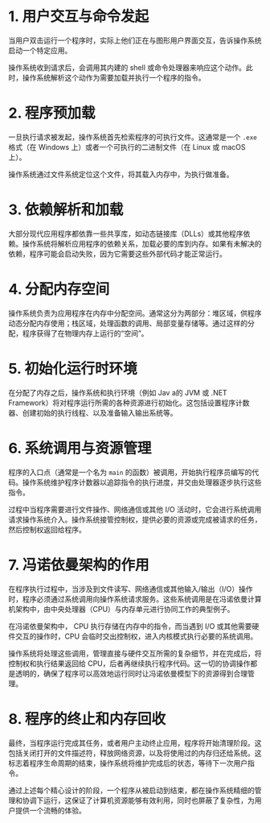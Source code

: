 # 1. 用户交互与命令发起
当用户双击运行一个程序时，实际上他们正在与图形用户界面交互，告诉操作系统启动一个特定应用。

操作系统收到请求后，会调用其内建的 shell 或命令处理器来响应这个动作。此时，操作系统解析这个动作为需要加载并执行一个程序的指令。



# 2. 程序预加载
一旦执行请求被发起，操作系统首先检索程序的可执行文件。这通常是一个 `.exe` 格式（在 Windows 上）或者一个可执行的二进制文件（在 Linux 或 macOS 上）。

操作系统通过文件系统定位这个文件，将其载入内存中，为执行做准备。



# 3. 依赖解析和加载
大部分现代应用程序都依靠一些共享库，如动态链接库（DLLs）或其他程序依赖。操作系统将解析应用程序的依赖关系，加载必要的库到内存。如果有未解决的依赖，程序可能会启动失败，因为它需要这些外部代码才能正常运行。



# 4. 分配内存空间
操作系统负责为应用程序在内存中分配空间。通常这分为两部分：堆区域，供程序动态分配内存使用；栈区域，处理函数的调用、局部变量存储等。通过这样的分配，程序获得了在物理内存上运行的“空间”。



# 5. 初始化运行时环境
在分配了内存之后，操作系统和执行环境（例如 Jav a的 JVM 或 .NET Framework）将对程序运行所需的各种资源进行初始化。这包括设置程序计数器、创建初始的执行线程、以及准备输入输出系统等。



# 6. 系统调用与资源管理
程序的入口点（通常是一个名为 `main` 的函数）被调用，开始执行程序员编写的代码。操作系统维护程序计数器以追踪指令的执行进度，并交由处理器逐步执行这些指令。

过程中当程序需要进行文件操作、网络通信或其他 I/O 活动时，它会进行系统调用请求操作系统介入。操作系统接管控制权，提供必要的资源或完成被请求的任务，然后控制权返回给程序。



# 7. 冯诺依曼架构的作用
在程序执行过程中，当涉及到文件读写、网络通信或其他输入/输出（I/O）操作时，程序必须通过系统调用向操作系统请求服务。这些系统调用是在冯诺依曼计算机架构中，由中央处理器（CPU）与内存单元进行协同工作的典型例子。

在冯诺依曼架构中， CPU 执行存储在内存中的指令，而当遇到 I/O 或其他需要硬件交互的操作时，CPU 会临时交出控制权，进入内核模式执行必要的系统调用。

操作系统将处理这些调用，管理直接与硬件交互所需的复杂细节，并在完成后，将控制权和执行结果返回给 CPU，后者再继续执行程序代码。这一切的协调操作都是透明的，确保了程序可以高效地运行同时让冯诺依曼模型下的资源得到合理管理。



# 8. 程序的终止和内存回收
最终，当程序运行完成其任务，或者用户主动终止应用，程序将开始清理阶段。这包括关闭打开的文件描述符，释放网络资源，以及将使用过的内存归还给系统。这标志着程序生命周期的结束，操作系统将维护完成后的状态，等待下一次用户指令。

通过上述每个精心设计的阶段，一个程序从被启动到结束，都在操作系统精细的管理和协调下运行，这保证了计算机资源能够有效利用，同时也屏蔽了复杂性，为用户提供一个流畅的体验。